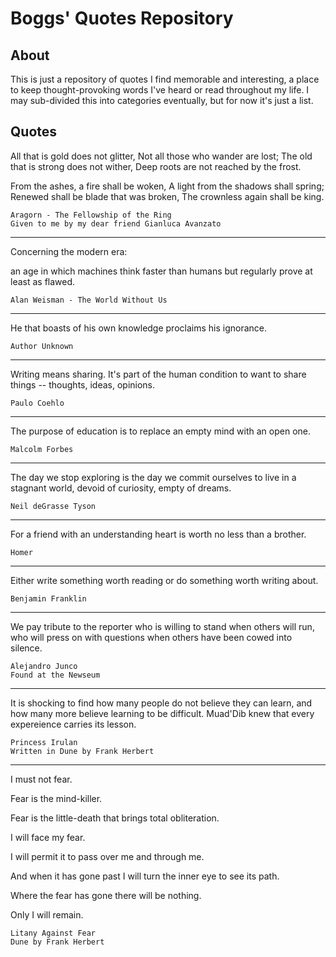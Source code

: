 # Boggs' Quotes Repository
## About
This is just a repository of quotes I find memorable and interesting, a place to keep thought-provoking words I've heard or read throughout my life. I may sub-divided this into categories eventually, but for now it's just a list.

## Quotes

All that is gold does not glitter,
Not all those who wander are lost;
The old that is strong does not wither,
Deep roots are not reached by the frost.

From the ashes, a fire shall be woken,
A light from the shadows shall spring;
Renewed shall be blade that was broken,
The crownless again shall be king.
    
    Aragorn - The Fellowship of the Ring
    Given to me by my dear friend Gianluca Avanzato

---

Concerning the modern era:

an age in which machines think faster than humans but regularly prove at least as flawed.
    
    Alan Weisman - The World Without Us

---

He that boasts of his own knowledge proclaims his ignorance.
    
    Author Unknown
    
---

Writing means sharing. It's part of the human condition to want to share things -- thoughts, ideas, opinions.
    
    Paulo Coehlo
    
---

The purpose of education is to replace an empty mind with an open one.
    
    Malcolm Forbes
    
---

The day we stop exploring is the day we commit ourselves to live in a stagnant world, devoid of curiosity, empty of dreams.
    
    Neil deGrasse Tyson
    
---

For a friend with an understanding heart is worth no less than a brother.
    
    Homer

---

Either write something worth reading or do something worth writing about.
    
    Benjamin Franklin
    
---

We pay tribute to the reporter who is willing to stand when others will run, who will press on with questions when others have been cowed into silence.

    Alejandro Junco
    Found at the Newseum

---

It is shocking to find how many people do not believe they can learn, and how many more believe learning to be difficult. Muad'Dib knew that every expereience carries its lesson.

    Princess Irulan
    Written in Dune by Frank Herbert

---

I must not fear.

Fear is the mind-killer.

Fear is the little-death that brings total obliteration.

I will face my fear.

I will permit it to pass over me and through me.

And when it has gone past I will turn the inner eye to see its path.

Where the fear has gone there will be nothing.

Only I will remain. 

    Litany Against Fear
    Dune by Frank Herbert
